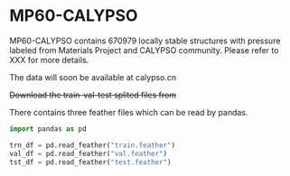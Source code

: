 # MP60-CALYPSO

MP60-CALYPSO contains 670979 locally stable structures with pressure labeled from Materials Project and CALYPSO community.
Please refer to XXX for more details.

The data will soon be available at calypso.cn

~~Download the train-val-test splited files from~~

There contains three feather files which can be read by pandas.

```python
import pandas as pd

trn_df = pd.read_feather("train.feather")
val_df = pd.read_feather("val.feather")
tst_df = pd.read_feather("test.feather")
```
